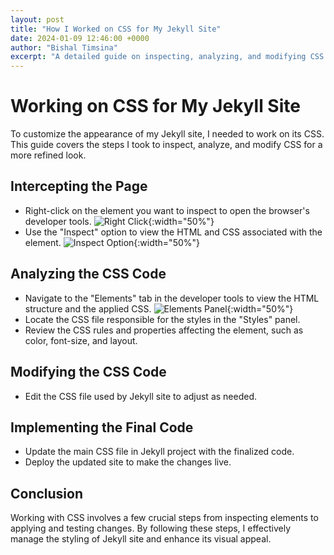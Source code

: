 ```yaml
---
layout: post
title: "How I Worked on CSS for My Jekyll Site"
date: 2024-01-09 12:46:00 +0000
author: "Bishal Timsina"
excerpt: "A detailed guide on inspecting, analyzing, and modifying CSS for a Jekyll site."
---
```


# Working on CSS for My Jekyll Site

To customize the appearance of my Jekyll site, I needed to work on its CSS. This guide covers the steps I took to inspect, analyze, and modify CSS for a more refined look. 

## Intercepting the Page

* Right-click on the element you want to inspect to open the browser's developer tools.
![Right Click](https://drive.usercontent.google.com/download?id=1FXq42KgKgX-IcgAUMCASbO-zL2tgM07T&export=view&authuser=0){:width="50%"}
* Use the "Inspect" option to view the HTML and CSS associated with the element.
![Inspect Option](https://developer.chrome.com/static/docs/devtools/open/image/the-inspect-option-a-dro-e98bce489fabb_960.png){:width="50%"}

## Analyzing the CSS Code

* Navigate to the "Elements" tab in the developer tools to view the HTML structure and the applied CSS.
![Elements Panel](https://developer.chrome.com/static/docs/devtools/open/image/the-elements-panel-inspe-6e5ff3c13f7a3_960.png){:width="50%"}
* Locate the CSS file responsible for the styles in the "Styles" panel.
* Review the CSS rules and properties affecting the element, such as color, font-size, and layout.

## Modifying the CSS Code

* Edit the CSS file used by Jekyll site to adjust as needed.

## Implementing the Final Code

* Update the main CSS file in Jekyll project with the finalized code.
* Deploy the updated site to make the changes live.

## Conclusion

Working with CSS involves a few crucial steps from inspecting elements to applying and testing changes. By following these steps, I effectively manage the styling of Jekyll site and enhance its visual appeal.
